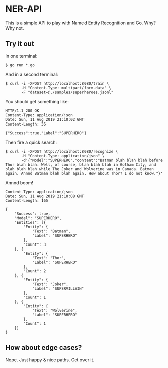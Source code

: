 # NER-API

This is a simple API to play with Named Entity Recognition and Go. Why? Why not.

## Try it out

In one terminal:

    $ go run *.go

And in a second terminal:

    $ curl -i -XPOST http://localhost:8080/train \
           -H "Content-Type: multipart/form-data" \
           -F "dataset=@./samples/superheroes.jsonl"

You should get something like:

    HTTP/1.1 200 OK
    Content-Type: application/json
    Date: Sun, 11 Aug 2019 21:10:02 GMT
    Content-Length: 36

    {"Success":true,"Label":"SUPERHERO"}

Then fire a quick search:

    $ curl -i -XPOST http://localhost:8080/recognize \
           -H "Content-Type: application/json" \
           -d'{"Model":"SUPERHERO","content":"Batman blah blah blah before Thor blah blah. Well, of course, blah blah blah in Gotham City, and blah blah blah while The Joker and Wolverine was in Canada. Batman again. Annnd Batman blah blah again. How about Thor? I do not know."}'

Annnd boom!

    Content-Type: application/json
    Date: Sun, 11 Aug 2019 21:10:08 GMT
    Content-Length: 165

    {
        "Success": true,
        "Model": "SUPERHERO",
        "Entities": [{
            "Entity": {
                "Text": "Batman",
                "Label": "SUPERHERO"
            },
            "Count": 3
        }, {
            "Entity": {
                "Text": "Thor",
                "Label": "SUPERHERO"
            },
            "Count": 2
        }, {
            "Entity": {
                "Text": "Joker",
                "Label": "SUPERVILLAIN"
            },
            "Count": 1
        }, {
            "Entity": {
                "Text": "Wolverine",
                "Label": "SUPERHERO"
            },
            "Count": 1
        }]
    }

## How about edge cases?

Nope. Just happy & nice paths. Get over it.